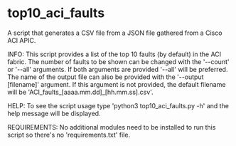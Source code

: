 # top10_aci_faults
A script that generates a CSV file from a JSON file gathered from a Cisco ACI APIC.

INFO:
This script provides a list of the top 10 faults (by default) in the ACI fabric.  The number of faults to be shown can be changed with the '--count' or '--all' arguments.  If both arguments are provided '--all' will be preferred.
The name of the output file can also be provided with the '--output [filename]' argument.  If this argument is not provided, the default filename will be 'ACI_faults_[aaaa.mm.dd]_[hh.mm.ss].csv'.

HELP:
To see the script usage type 'python3 top10_aci_faults.py -h' and the help message will be displayed.

REQUIREMENTS:
No additional modules need to be installed to run this script so there's no 'requirements.txt' file.

